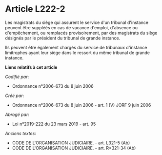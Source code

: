 # Article L222-2

Les magistrats du siège qui assurent le service d'un tribunal d'instance peuvent être suppléés en cas de vacance d'emploi,
d'absence ou d'empêchement, ou remplacés provisoirement, par des magistrats du siège désignés par le président du tribunal de
grande instance.

Ils peuvent être également chargés du service de tribunaux d'instance limitrophes ayant leur siège dans le ressort du même
tribunal de grande instance.

**Liens relatifs à cet article**

_Codifié par_:

  - Ordonnance n°2006-673 du 8 juin 2006

_Créé par_:

  - Ordonnance n°2006-673 du 8 juin 2006 - art. 1 (V) JORF 9 juin 2006

_Abrogé par_:

  - Loi n°2019-222 du 23 mars 2019 - art. 95

_Anciens textes_:

  - CODE DE L'ORGANISATION JUDICIAIRE. - art. L321-5 (Ab)
  - CODE DE L'ORGANISATION JUDICIAIRE. - art. R*321-34 (Ab)
